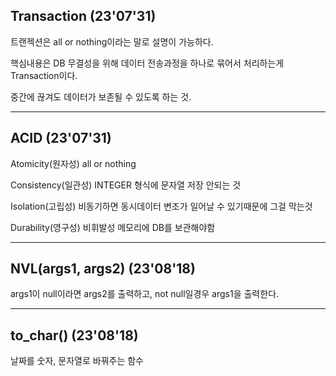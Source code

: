 
## Transaction (23'07'31)
트랜젝션은 all or nothing이라는 말로 설명이 가능하다.

핵심내용은 DB 무결성을 위해 데이터 전송과정을 하나로 묶어서 처리하는게 Transaction이다.

중간에 끊겨도 데이터가 보존될 수 있도록 하는 것.

--------------------------------
## ACID (23'07'31)

Atomicity(원자성) all or nothing

Consistency(일관성) INTEGER 형식에 문자열 저장 안되는 것

Isolation(고립성) 비동기하면 동시데이터 변조가 일어날 수 있기때문에 그걸 막는것

Durability(영구성) 비휘발성 메모리에 DB를 보관해야함

-----------------
## NVL(args1, args2) (23'08'18)

args1이 null이라면 args2를 출력하고, not null일경우 args1을 출력한다.

---------------
## to_char() (23'08'18)
날짜를 숫자, 문자열로 바꿔주는 함수
